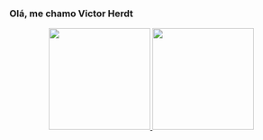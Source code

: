 ### Olá, me chamo Victor Herdt

<div align="center">
  <a href="https://github.com/VictorHerdt">
  <img height="180em" src="https://github-readme-stats.vercel.app/api?username=VictorHerdt&show_icons=true&theme=midnight-purple&include_all_commits=true&count_private=true"/>
  <img height="180em" src="https://github-readme-stats.vercel.app/api/top-langs/?username=VictorHerdt&layout=compact&langs_count=7&theme=midnight-purple"/>
</div>
